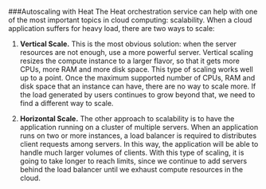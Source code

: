 ###Autoscaling with Heat
The Heat orchestration service can help with one of the most important topics in cloud computing: scalability. When a cloud application suffers for heavy load, there are two ways to scale:

1. **Vertical Scale.** This is the most obvious solution: when the server resources are not enough, use a more powerful server. Vertical scaling resizes the compute instance to a larger flavor, so that it gets more CPUs, more RAM and more disk space. This type of scaling works well up to a point. Once the maximum supported number of CPUs, RAM and disk space that an instance can have, there are no way to scale more. If the load generated by users continues to grow beyond that, we need to find a different way to scale.

2. **Horizontal Scale.** The other approach to scalability is to have the application running on a cluster of multiple servers. When an application runs on two or more instances, a load balancer is required to distributes client requests among servers. In this way, the application will be able to handle much larger volumes of clients. With this type of scaling, it is going to take longer to reach limits, since we continue to add servers behind the load balancer until we exhaust compute resources in the cloud. 


